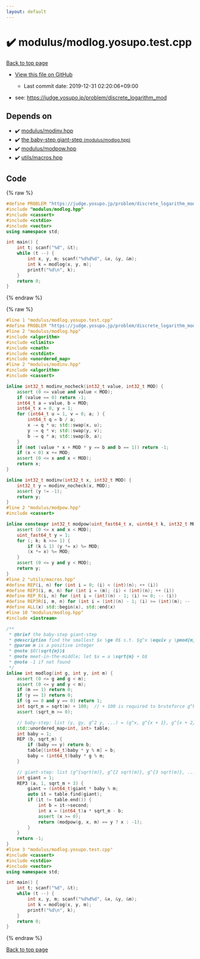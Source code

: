 ```yaml
---
layout: default
---
```


<!-- mathjax config similar to math.stackexchange -->
<script type="text/javascript" async
  src="https://cdnjs.cloudflare.com/ajax/libs/mathjax/2.7.5/MathJax.js?config=TeX-MML-AM_CHTML">
</script>
<script type="text/x-mathjax-config">
  MathJax.Hub.Config({
    TeX: { equationNumbers: { autoNumber: "AMS" }},
    tex2jax: {
      inlineMath: [ ['$','$'] ],
      processEscapes: true
    },
    "HTML-CSS": { matchFontHeight: false },
    displayAlign: "left",
    displayIndent: "2em"
  });
</script>

<script type="text/javascript" src="https://cdnjs.cloudflare.com/ajax/libs/jquery/3.4.1/jquery.min.js"></script>
<script src="https://cdn.jsdelivr.net/npm/jquery-balloon-js@1.1.2/jquery.balloon.min.js" integrity="sha256-ZEYs9VrgAeNuPvs15E39OsyOJaIkXEEt10fzxJ20+2I=" crossorigin="anonymous"></script>
<script type="text/javascript" src="../../assets/js/copy-button.js"></script>
<link rel="stylesheet" href="../../assets/css/copy-button.css" />


# :heavy_check_mark: modulus/modlog.yosupo.test.cpp

<a href="../../index.html">Back to top page</a>

* <a href="{{ site.github.repository_url }}/blob/master/modulus/modlog.yosupo.test.cpp">View this file on GitHub</a>
    - Last commit date: 2019-12-31 02:20:06+09:00


* see: <a href="https://judge.yosupo.jp/problem/discrete_logarithm_mod">https://judge.yosupo.jp/problem/discrete_logarithm_mod</a>


## Depends on

* :heavy_check_mark: <a href="../../library/modulus/modinv.hpp.html">modulus/modinv.hpp</a>
* :heavy_check_mark: <a href="../../library/modulus/modlog.hpp.html">the baby-step giant-step <small>(modulus/modlog.hpp)</small></a>
* :heavy_check_mark: <a href="../../library/modulus/modpow.hpp.html">modulus/modpow.hpp</a>
* :heavy_check_mark: <a href="../../library/utils/macros.hpp.html">utils/macros.hpp</a>


## Code

<a id="unbundled"></a>
{% raw %}
```cpp
#define PROBLEM "https://judge.yosupo.jp/problem/discrete_logarithm_mod"
#include "modulus/modlog.hpp"
#include <cassert>
#include <cstdio>
#include <vector>
using namespace std;

int main() {
    int t; scanf("%d", &t);
    while (t --) {
        int x, y, m; scanf("%d%d%d", &x, &y, &m);
        int k = modlog(x, y, m);
        printf("%d\n", k);
    }
    return 0;
}

```
{% endraw %}

<a id="bundled"></a>
{% raw %}
```cpp
#line 1 "modulus/modlog.yosupo.test.cpp"
#define PROBLEM "https://judge.yosupo.jp/problem/discrete_logarithm_mod"
#line 2 "modulus/modlog.hpp"
#include <algorithm>
#include <climits>
#include <cmath>
#include <cstdint>
#include <unordered_map>
#line 2 "modulus/modinv.hpp"
#include <algorithm>
#include <cassert>

inline int32_t modinv_nocheck(int32_t value, int32_t MOD) {
    assert (0 <= value and value < MOD);
    if (value == 0) return -1;
    int64_t a = value, b = MOD;
    int64_t x = 0, y = 1;
    for (int64_t u = 1, v = 0; a; ) {
        int64_t q = b / a;
        x -= q * u; std::swap(x, u);
        y -= q * v; std::swap(y, v);
        b -= q * a; std::swap(b, a);
    }
    if (not (value * x + MOD * y == b and b == 1)) return -1;
    if (x < 0) x += MOD;
    assert (0 <= x and x < MOD);
    return x;
}

inline int32_t modinv(int32_t x, int32_t MOD) {
    int32_t y = modinv_nocheck(x, MOD);
    assert (y != -1);
    return y;
}
#line 2 "modulus/modpow.hpp"
#include <cassert>

inline constexpr int32_t modpow(uint_fast64_t x, uint64_t k, int32_t MOD) {
    assert (0 <= x and x < MOD);
    uint_fast64_t y = 1;
    for (; k; k >>= 1) {
        if (k & 1) (y *= x) %= MOD;
        (x *= x) %= MOD;
    }
    assert (0 <= y and y < MOD);
    return y;
}
#line 2 "utils/macros.hpp"
#define REP(i, n) for (int i = 0; (i) < (int)(n); ++ (i))
#define REP3(i, m, n) for (int i = (m); (i) < (int)(n); ++ (i))
#define REP_R(i, n) for (int i = (int)(n) - 1; (i) >= 0; -- (i))
#define REP3R(i, m, n) for (int i = (int)(n) - 1; (i) >= (int)(m); -- (i))
#define ALL(x) std::begin(x), std::end(x)
#line 10 "modulus/modlog.hpp"
#include <iostream>

/**
 * @brief the baby-step giant-step
 * @description find the smallest $x \ge 0$ s.t. $g^x \equiv y \pmod{m}$
 * @param m is a positive integer
 * @note $O(\sqrt{m})$
 * @note meet-in-the-middle; let $x = a \sqrt{m} + b$
 * @note -1 if not found
 */
inline int modlog(int g, int y, int m) {
    assert (0 <= g and g < m);
    assert (0 <= y and y < m);
    if (m == 1) return 0;
    if (y == 1) return 0;
    if (g == 0 and y == 0) return 1;
    int sqrt_m = sqrt(m) + 100;  // + 100 is required to bruteforce g^b for b < 100; this avoids problems with g != 0 and y = 0
    assert (sqrt_m >= 0);

    // baby-step: list (y, gy, g^2 y, ...) = (g^x, g^{x + 1}, g^{x + 2}, ...)
    std::unordered_map<int, int> table;
    int baby = 1;
    REP (b, sqrt_m) {
        if (baby == y) return b;
        table[(int64_t)baby * y % m] = b;
        baby = (int64_t)baby * g % m;
    }

    // giant-step: list (g^{sqrt(m)}, g^{2 sqrt(m)}, g^{3 sqrt(m)}, ...)
    int giant = 1;
    REP3 (a, 1, sqrt_m + 3) {
        giant = (int64_t)giant * baby % m;
        auto it = table.find(giant);
        if (it != table.end()) {
            int b = it->second;
            int x = (int64_t)a * sqrt_m - b;
            assert (x >= 0);
            return (modpow(g, x, m) == y ? x : -1);
        }
    }
    return -1;
}
#line 3 "modulus/modlog.yosupo.test.cpp"
#include <cassert>
#include <cstdio>
#include <vector>
using namespace std;

int main() {
    int t; scanf("%d", &t);
    while (t --) {
        int x, y, m; scanf("%d%d%d", &x, &y, &m);
        int k = modlog(x, y, m);
        printf("%d\n", k);
    }
    return 0;
}

```
{% endraw %}

<a href="../../index.html">Back to top page</a>

